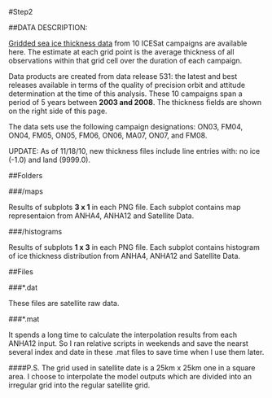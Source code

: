 #Step2

##DATA DESCRIPTION:
   
   [Gridded sea ice thickness data](http://icdc.zmaw.de/seaicethickness_satobs_arc.html?&L=1) from 10 ICESat campaigns are available here. The estimate at each grid point is the average thickness of all observations within that grid cell over the duration of each campaign.
   
   Data products are created from data release 531: the latest and best releases available in terms of the quality of precision orbit and attitude determination at the time of this analysis. These 10 campaigns span a period of 5 years between __2003 and 2008__. The thickness fields are shown on the right side of this page. 
   
  The data sets use the following campaign designations: ON03, FM04, ON04, FM05, ON05, FM06, ON06, MA07, ON07, and FM08.

UPDATE: As of 11/18/10, new thickness files include line entries with: no ice (-1.0) and land (9999.0). 

##Folders

###/maps

Results of subplots __3 x 1__ in each PNG file. Each subplot contains map representaion from ANHA4, ANHA12 and Satellite Data. 

###/histograms

Results of subplots __1 x 3__ in each PNG file. Each subplot contains histogram of ice thickness distribution from ANHA4, ANHA12 and Satellite Data. 

##Files

###*.dat

These files are satellite raw data.

###*.mat

It spends a long time to calculate the interpolation results from each ANHA12 input. So I ran relative scripts in weekends and save the nearst several index and date in these .mat files to save time when I use them later.

####P.S. The grid used in satellite date is a 25km x 25km one in a square area. I choose to interpolate the model outputs which are divided into an irregular grid into the regular satellite grid.
